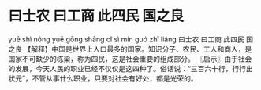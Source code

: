 # 曰士农     曰工商     此四民     国之良

yuē shì nóng 	yuē gōng shāng 	cǐ sì mín 	guó zhī liáng
曰士农 	曰工商 	此四民 	国之良
【解释】中国是世界上人口最多的国家。知识分子、农民、工人和商人，是国家不可缺少的栋梁，称为四民，这是社会重要的组成部分。
〖启示〗由于社会的发展，今天人民的职业已经不仅仅是这四种了。俗话说：“三百六十行，行行出状元”，不管从事什么职业，只要对社会有好处，都是光荣的。

